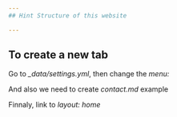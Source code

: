 ```yaml
---
## Hint Structure of this website

---
```


## To create a new tab
Go to *_data/settings.yml*, then change the *menu:*

And also we need to create *contact.md* example

Finnaly, link to *layout: home*
